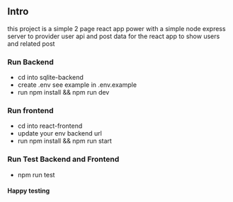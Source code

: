 ## Intro
this project is a simple 2 page react app power with a simple node express server to provider user api and post data for the react app to show users and related post

### Run Backend
- cd into sqlite-backend
- create .env see example in .env.example
- run npm install && npm run dev

### Run frontend
- cd into react-frontend
- update your env backend url
- run npm install && npm run start

### Run Test Backend and Frontend
- npm run test

#### Happy testing